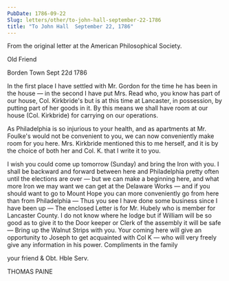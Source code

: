 ```yaml
---
PubDate: 1786-09-22
Slug: letters/other/to-john-hall-september-22-1786
title: "To John Hall  September 22, 1786"
---
```


   From the original letter at the American Philosophical Society.

   Old Friend

   Borden Town Sept 22d 1786

   In the first place I have settled with Mr. Gordon for the time he has been
   in the house &mdash; in the second I have put Mrs. Read who, 
   you know has part of
   our house, Col. Kirkbride's but is at this time at Lancaster, in possession,
   by putting part of her goods in it. By this means we shall have room at
   our house (Col. Kirkbride) for carrying on our operations. 
   
   As Philadelphia
   is so injurious to your health, and as apartments at Mr. Foulke's would not
   be convenient to you, we can now conveniently make room for you here. Mrs.
   Kirkbride mentioned this to me herself, and it is by the choice of both her
   and Col. K. that I write it to you. 
   
   I wish you could come up tomorrow
   (Sunday) and bring the Iron with you. I shall be backward and forward
   between here and Philadelphia pretty often until the elections are 
   over &mdash; 
   but we can make a beginning here, and what more Iron we may want we can get
   at the Delaware Works &mdash; and if you should want to go to 
   Mount Hope you can
   more conveniently go from here than from Philadelphia &mdash; 
   Thus you see I have
   done some business since I have been up &mdash; The enclosed 
   Letter is for Mr. Hubely who is member for Lancaster County. I 
   do not know where he lodge
   but if William will be so good as to give it to the Door keeper or Clerk
   of the assembly it will be safe &mdash; Bring up the Walnut 
   Strips with you. Your
   coming here will give an opportunity to Joseph to get acquainted with Col
   K &mdash; who will very freely give any information in his power. 
   Compliments in the family

   your friend & Obt. Hble Serv.

   THOMAS PAINE


